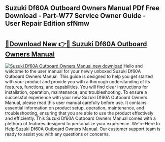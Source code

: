 ## Suzuki Df60A Outboard Owners Manual PDf Free Download - Part-W77 Service Owner Guide - User Repair Edition sfNmw

# <h2><a href="http://bc61546.oget.top/?id=Suzuki+Df60A+Outboard+Owners+Manual">🔗Download New 👉🔴 Suzuki Df60A Outboard Owners Manual</a></h2>

[![Suzuki Df60A Outboard Owners Manual new download](https://i.imgur.com/5g1atiW.png)](http://bc61546.oget.top/?id=Suzuki+Df60A+Outboard+Owners+Manual)
Hello and welcome to the user manual for your newly unboxed Suzuki Df60A Outboard Owners Manual. This guide is designed to help you get started with your product and provide you with a thorough understanding of its features, functions, and capabilities. You will find clear instructions for installation, operation, maintenance, and troubleshooting. To ensure a successful experience with your new Suzuki Df60A Outboard Owners Manual, please read this user manual carefully before use. It contains essential information on product setup, operation, maintenance, and troubleshooting, ensuring that you are able to use the product effectively and efficiently. This Suzuki Df60A Outboard Owners Manual comes with a plethora of features designed to personalize your experience. We're Here to Help Suzuki Df60A Outboard Owners Manual. Our customer support team is ready to assist you with any questions or concerns.
